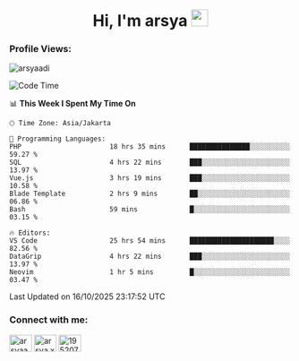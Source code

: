 <h1 align="center">Hi, I'm arsya 
  <img src="https://media.giphy.com/media/hvRJCLFzcasrR4ia7z/giphy.gif" width="30px"/>
</h1>

<p align="left"> <h3>Profile Views:</h3> <img src="https://komarev.com/ghpvc/?username=arsyaadi&label=Profile%20views&color=0e75b6&style=flat" alt="arsyaadi" /> </p>

<!--START_SECTION:waka-->
![Code Time](http://img.shields.io/badge/Code%20Time-4%2C599%20hrs%2056%20mins-blue)

📊 **This Week I Spent My Time On** 

```text
🕑︎ Time Zone: Asia/Jakarta

💬 Programming Languages: 
PHP                      18 hrs 35 mins      ███████████████░░░░░░░░░░   59.27 % 
SQL                      4 hrs 22 mins       ███░░░░░░░░░░░░░░░░░░░░░░   13.97 % 
Vue.js                   3 hrs 19 mins       ███░░░░░░░░░░░░░░░░░░░░░░   10.58 % 
Blade Template           2 hrs 9 mins        ██░░░░░░░░░░░░░░░░░░░░░░░   06.86 % 
Bash                     59 mins             █░░░░░░░░░░░░░░░░░░░░░░░░   03.15 % 

🔥 Editors: 
VS Code                  25 hrs 54 mins      █████████████████████░░░░   82.56 % 
DataGrip                 4 hrs 22 mins       ███░░░░░░░░░░░░░░░░░░░░░░   13.97 % 
Neovim                   1 hr 5 mins         █░░░░░░░░░░░░░░░░░░░░░░░░   03.47 % 
```


 Last Updated on 16/10/2025 23:17:52 UTC
<!--END_SECTION:waka-->

<!-- - 📫 How to reach me **itsme@arsyaadi.software** -->


<h3 align="left">Connect with me:</h3>
<p align="left">
<a href="https://linkedin.com/in/arsyaadi" target="blank"><img align="center" src="https://raw.githubusercontent.com/rahuldkjain/github-profile-readme-generator/master/src/images/icons/Social/linked-in-alt.svg" alt="arsyaadi" height="30" width="40" /></a>
<a href="https://fb.com/arsya.xkz" target="blank"><img align="center" src="https://raw.githubusercontent.com/rahuldkjain/github-profile-readme-generator/master/src/images/icons/Social/facebook.svg" alt="arsya.xkz" height="30" width="40" /></a>
<a href="https://stackoverflow.com/users/19520749" target="blank"><img align="center" src="https://raw.githubusercontent.com/rahuldkjain/github-profile-readme-generator/master/src/images/icons/Social/stack-overflow.svg" alt="19520749" height="30" width="40" /></a>
</p>
